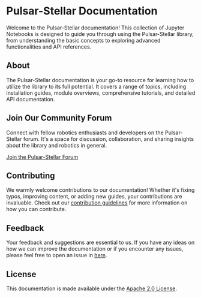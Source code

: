 # Pulsar-Stellar Documentation

Welcome to the Pulsar-Stellar documentation! This collection of Jupyter Notebooks is designed to guide you through using the Pulsar-Stellar library, from understanding the basic concepts to exploring advanced functionalities and API references.

## About

The Pulsar-Stellar documentation is your go-to resource for learning how to utilize the library to its full potential. It covers a range of topics, including installation guides, module overviews, comprehensive tutorials, and detailed API documentation.

## Join Our Community Forum

Connect with fellow robotics enthusiasts and developers on the Pulsar-Stellar forum. It's a space for discussion, collaboration, and sharing insights about the library and robotics in general.

[Join the Pulsar-Stellar Forum](https://discord.gg/FtgHSTtd8R)

## Contributing

We warmly welcome contributions to our documentation! Whether it's fixing typos, improving content, or adding new guides, your contributions are invaluable. Check out our [contribution guidelines](CONTRIBUTING.md) for more information on how you can contribute.

## Feedback

Your feedback and suggestions are essential to us. If you have any ideas on how we can improve the documentation or if you encounter any issues, please feel free to open an issue in [here](https://github.com/pulsarstellar/docs/issues/new).

## License

This documentation is made available under the [Apache 2.0 License](LICENSE).
